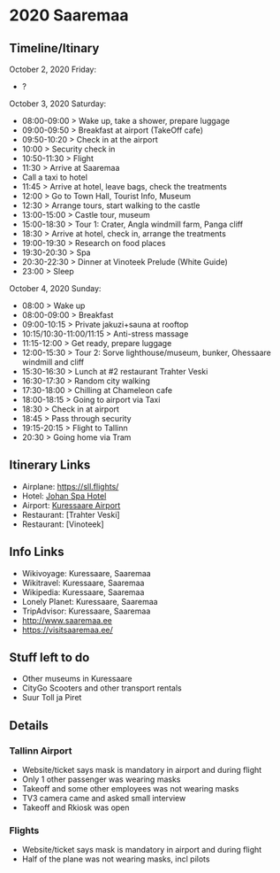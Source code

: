 # 2020 Saaremaa


## Timeline/Itinary

October 2, 2020 Friday:
- ?

October 3, 2020 Saturday:
- 08:00-09:00 > Wake up, take a shower, prepare luggage
- 09:00-09:50 > Breakfast at airport (TakeOff cafe)
- 09:50-10:20 > Check in at the airport
- 10:00 > Security check in
- 10:50-11:30 > Flight
- 11:30 > Arrive at Saaremaa
- Call a taxi to hotel
- 11:45 > Arrive at hotel, leave bags, check the treatments
- 12:00 > Go to Town Hall, Tourist Info, Museum
- 12:30 > Arrange tours, start walking to the castle
- 13:00-15:00 > Castle tour, museum
- 15:00-18:30 > Tour 1: Crater, Angla windmill farm, Panga cliff
- 18:30 > Arrive at hotel, check in, arrange the treatments
- 19:00-19:30 > Research on food places
- 19:30-20:30 > Spa
- 20:30-22:30 > Dinner at Vinoteek Prelude (White Guide)
- 23:00 > Sleep

October 4, 2020 Sunday:
- 08:00 > Wake up
- 08:00-09:00 > Breakfast
- 09:00-10:15 > Private jakuzi+sauna at rooftop
- 10:15/10:30-11:00/11:15 > Anti-stress massage
- 11:15-12:00 > Get ready, prepare luggage
- 12:00-15:30 > Tour 2: Sorve lighthouse/museum, bunker, Ohessaare windmill and cliff
- 15:30-16:30 > Lunch at #2 restaurant Trahter Veski
- 16:30-17:30 > Random city walking
- 17:30-18:00 > Chilling at Chameleon cafe
- 18:00-18:15 > Going to airport via Taxi
- 18:30 > Check in at airport
- 18:45 > Pass through security
- 19:15-20:15 > Flight to Tallinn
- 20:30 > Going home via Tram

## Itinerary Links

- Airplane: <https://sll.flights/>
- Hotel: [Johan Spa Hotel](https://www.johan.ee/)
- Airport: [Kuressaare Airport](http://www.kuressaare-airport.ee/eng) 
- Restaurant: [Trahter Veski]
- Restaurant: [Vinoteek]

## Info Links

- Wikivoyage: Kuressaare, Saaremaa
- Wikitravel: Kuressaare, Saaremaa
- Wikipedia: Kuressaare, Saaremaa
- Lonely Planet: Kuressaare, Saaremaa
- TripAdvisor: Kuressaare, Saaremaa
- http://www.saaremaa.ee
- https://visitsaaremaa.ee/

## Stuff left to do

- Other museums in Kuressaare
- CityGo Scooters and other transport rentals
- Suur Toll ja Piret

## Details

### Tallinn Airport
- Website/ticket says mask is mandatory in airport and during flight
- Only 1 other passenger was wearing masks
- Takeoff and some other employees was not wearing masks
- TV3 camera came and asked small interview
- Takeoff and Rkiosk was open

### Flights
- Website/ticket says mask is mandatory in airport and during flight
- Half of the plane was not wearing masks, incl pilots
